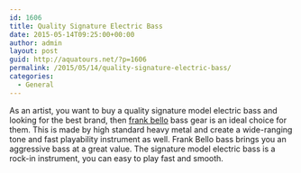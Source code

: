```yaml
---
id: 1606
title: Quality Signature Electric Bass
date: 2015-05-14T09:25:00+00:00
author: admin
layout: post
guid: http://aquatours.net/?p=1606
permalink: /2015/05/14/quality-signature-electric-bass/
categories:
  - General
---
```

As an artist, you want to buy a quality signature model electric bass and looking for the best brand, then [frank bello](http://www.musiciansfriend.com/bass/esp-frank-bello-signature-electric-bass) bass gear is an ideal choice for them. This is made by high standard heavy metal and create a wide-ranging tone and fast playability instrument as well. Frank Bello bass brings you an aggressive bass at a great value. The signature model electric bass is a rock-in instrument, you can easy to play fast and smooth.